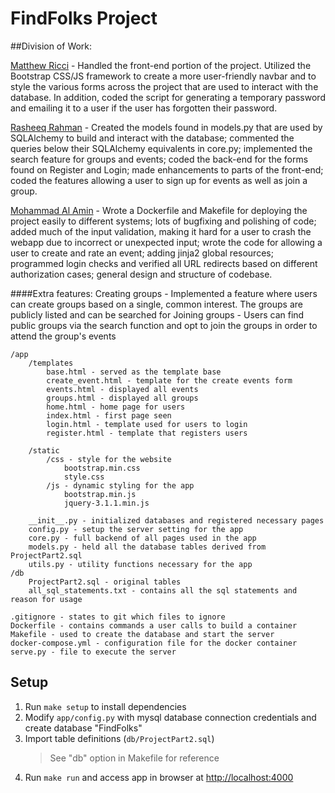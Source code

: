 # FindFolks Project

##Division of Work:

[Matthew Ricci](https://github.com/mr4039) - Handled the front-end portion of the project. Utilized the Bootstrap CSS/JS framework to create a more user-friendly navbar and to style the various forms across the project that are used to interact with the database. In addition, coded the script for generating a temporary password and emailing it to a user if the user has forgotten their password.

[Rasheeq Rahman](https://github.com/simpleandhappy) - Created the models found in models.py that are used by SQLAlchemy to build and interact with the database; commented the queries below their SQLAlchemy equivalents in core.py; implemented the search feature for groups and events; coded the back-end for the forms found on Register and Login; made enhancements to parts of the front-end; coded the features allowing a user to sign up for events as well as join a group.

[Mohammad Al Amin](https://github.com/momopranto) - Wrote a Dockerfile and Makefile for deploying the project easily to different systems; lots of bugfixing and polishing of code; added much of the input validation, making it hard for a user to crash the webapp due to incorrect or unexpected input; wrote the code for allowing a user to create and rate an event; adding jinja2 global resources; programmed login checks and verified all URL redirects based on different authorization cases; general design and
structure of codebase. 

####Extra features:
Creating groups - Implemented a feature where users can create groups based on a single, common interest. The groups are publicly listed and can be searched for
Joining groups - Users can find public groups via the search function and opt to join the groups in order to attend the group's events

```
/app
	/templates
		base.html - served as the template base
		create_event.html - template for the create events form
		events.html - displayed all events 
		groups.html - displayed all groups
		home.html - home page for users
		index.html - first page seen
		login.html - template used for users to login
		register.html - template that registers users

	/static
		/css - style for the website
			bootstrap.min.css
			style.css
		/js - dynamic styling for the app
			bootstrap.min.js
			jquery-3.1.1.min.js
	
	__init__.py - initialized databases and registered necessary pages
	config.py - setup the server setting for the app
	core.py - full backend of all pages used in the app
	models.py - held all the database tables derived from ProjectPart2.sql 
	utils.py - utility functions necessary for the app
/db
	ProjectPart2.sql - original tables
	all_sql_statements.txt - contains all the sql statements and reason for usage

.gitignore - states to git which files to ignore
Dockerfile - contains commands a user calls to build a container
Makefile - used to create the database and start the server
docker-compose.yml - configuration file for the docker container
serve.py - file to execute the server
```

## Setup
1. Run `make setup` to install dependencies
2. Modify `app/config.py` with mysql database connection credentials and create database "FindFolks"
3. Import table definitions (`db/ProjectPart2.sql`)
    > See "db" option in Makefile for reference
4. Run `make run` and access app in browser at [http://localhost:4000](http://localhost:4000)
